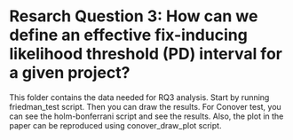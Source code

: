 # Resarch Question 3: How can we define an effective fix-inducing likelihood threshold (PD) interval for a given project?
This folder contains the data needed for RQ3 analysis. Start by running friedman_test script. Then you can draw the results. 
For Conover test, you can see the holm-bonferrani script and see the results. Also, the plot in the paper can be reproduced using conover_draw_plot script.
